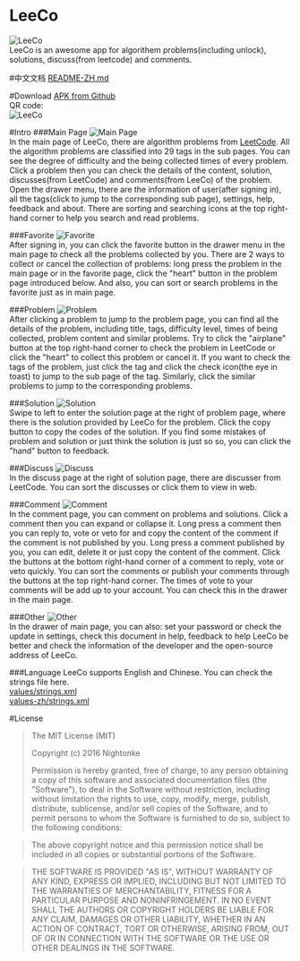 # LeeCo
![LeeCo](https://github.com/Nightonke/LeeCo/blob/master/PNG/LeeCo_Show_Red.png)  
LeeCo is an awesome app for algorithem problems(including unlock), solutions, discuss(from leetcode) and comments.

#中文文档
[README-ZH.md](https://github.com/Nightonke/LeeCo/blob/master/README-ZH.md)

#Download
[APK from Github](https://github.com/Nightonke/LeeCo/blob/master/APK/LeeCo%20V1.0.0.apk)  
QR code:  
![LeeCo](https://github.com/Nightonke/LeeCo/blob/master/APK/LeeCo%20V1.0.0.png)

#Intro
###Main Page
![Main Page](https://github.com/Nightonke/LeeCo/blob/master/PNG/basic.png)  
In the main page of LeeCo, there are algorithm problems from [LeetCode](https://leetcode.com/problemset/algorithms/). 
All the algorithm problems are classified into 29 tags in the sub pages. You can see the degree of difficulty and the being collected times of every problem. 
Click a problem then you can check the details of the content, solution, discusses(from LeetCode) and comments(from LeeCo) of the problem. 
Open the drawer menu, there are the information of user(after signing in), all the tags(click to jump to the corresponding sub page), settings, help, feedback and about. 
There are sorting and searching icons at the top right-hand corner to help you search and read problems.  

###Favorite
![Favorite](https://github.com/Nightonke/LeeCo/blob/master/PNG/favorite.png)  
After signing in, you can click the favorite button in the drawer menu in the main page to check all the problems collected by you. 
There are 2 ways to collect or cancel the collection of problems: long press the problem in the main page or in the favorite page, click the "heart" button in the problem page introduced below. 
And also, you can sort or search problems in the favorite just as in main page.  

###Problem
![Problem](https://github.com/Nightonke/LeeCo/blob/master/PNG/problem.png)  
After clicking a problem to jump to the problem page, you can find all the details of the problem, including title, tags, difficulty level, times of being collected, problem content and similar problems. 
Try to click the "airplane" button at the top right-hand corner to check the problem in LeetCode or click the "heart" to collect this problem or cancel it. 
If you want to check the tags of the problem, just click the tag and click the check icon(the eye in toast) to jump to the sub page of the tag. 
Similarly, click the similar problems to jump to the corresponding problems.  

###Solution
![Solution](https://github.com/Nightonke/LeeCo/blob/master/PNG/solution.png)  
Swipe to left to enter the solution page at the right of problem page, where there is the solution provided by LeeCo for the problem. 
Click the copy button to copy the codes of the solution. 
If you find some mistakes of problem and solution or just think the solution is just so so, you can click the "hand" button to feedback.  

###Discuss
![Discuss](https://github.com/Nightonke/LeeCo/blob/master/PNG/discuss.png)  
In the discuss page at the right of solution page, there are discusser from LeetCode. 
You can sort the discusses or click them to view in web.  

###Comment
![Comment](https://github.com/Nightonke/LeeCo/blob/master/PNG/comment.png)  
In the comment page, you can comment on problems and solutions. 
Click a comment then you can expand or collapse it. 
Long press a comment then you can reply to, vote or veto for and copy the content of the comment if the comment is not published by you. 
Long press a comment published by you, you can edit, delete it or just copy the content of the comment. 
Click the buttons at the bottom right-hand corner of a comment to reply, vote or veto quickly. 
You can sort the comments or publish your comments through the buttons at the top right-hand corner. 
The times of vote to your comments will be add up to your account. 
You can check this in the drawer in the main page.  

###Other
![Other](https://github.com/Nightonke/LeeCo/blob/master/PNG/other.png)  
In the drawer of main page, you can also: 
set your password or check the update in settings, 
check this document in help, 
feedback to help LeeCo be better and check the information of the developer and the open-source address of LeeCo.  

###Language
LeeCo supports English and Chinese. You can check the strings file here.  
[values/strings.xml](https://github.com/Nightonke/LeeCo/blob/master/app/src/main/res/values/strings.xml)  
[values-zh/strings.xml](https://github.com/Nightonke/LeeCo/blob/master/app/src/main/res/values-zh/strings.xml) 

#License
> The MIT License (MIT)  
> 
> Copyright (c) 2016 Nightonke  
>
> Permission is hereby granted, free of charge, to any person obtaining a copy of this software and associated documentation files (the "Software"), to deal in the Software without restriction, including without limitation the rights to use, copy, modify, merge, publish, distribute, sublicense, and/or sell copies of the Software, and to permit persons to whom the Software is furnished to do so, subject to the following conditions:

> The above copyright notice and this permission notice shall be included in all copies or substantial portions of the Software.

> THE SOFTWARE IS PROVIDED "AS IS", WITHOUT WARRANTY OF ANY KIND, EXPRESS OR IMPLIED, INCLUDING BUT NOT LIMITED TO THE WARRANTIES OF MERCHANTABILITY, FITNESS FOR A PARTICULAR PURPOSE AND NONINFRINGEMENT. IN NO EVENT SHALL THE AUTHORS OR COPYRIGHT HOLDERS BE LIABLE FOR ANY CLAIM, DAMAGES OR OTHER LIABILITY, WHETHER IN AN ACTION OF CONTRACT, TORT OR OTHERWISE, ARISING FROM, OUT OF OR IN CONNECTION WITH THE SOFTWARE OR THE USE OR OTHER DEALINGS IN THE SOFTWARE.  
